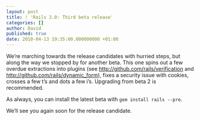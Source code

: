 ```yaml
---
layout: post
title: ! 'Rails 3.0: Third beta release'
categories: []
author: David
published: true
date: 2010-04-13 19:35:00.000000000 +01:00
---
```

<p>We&#8217;re marching towards the release candidates with hurried steps, but along the way we stopped by for another beta. This one spins out a few overdue extractions into plugins (see <a href="http://github.com/rails/verification">http://github.com/rails/verification</a> and <a href="http://github.com/rails/dynamic_form">http://github.com/rails/dynamic_form</a>), fixes a security issue with cookies, crosses a few t&#8217;s and dots a few i&#8217;s. Upgrading from beta 2 is recommended.</p>
<p>As always, you can install the latest beta with <code>gem install rails --pre</code>.</p>
<p>We&#8217;ll see you again soon for the release candidate.</p>